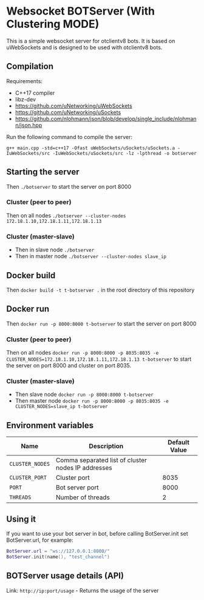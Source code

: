 # Websocket BOTServer (With Clustering MODE)
This is a simple websocket server for otclientv8 bots. It is based on uWebSockets and is designed to be used with otclientv8 bots.

## Compilation
Requirements:
- C++17 compiler
- libz-dev
- https://github.com/uNetworking/uWebSockets
- https://github.com/uNetworking/uSockets
- https://github.com/nlohmann/json/blob/develop/single_include/nlohmann/json.hpp

Run the following command to compile the server:
```console
g++ main.cpp -std=c++17 -Ofast uWebSockets/uSockets/uSockets.a -IuWebSockets/src -IuWebSockets/uSockets/src -lz -lpthread -o botserver
```

## Starting the server
Then `./botserver` to start the server on port 8000

### Cluster (peer to peer)
Then on all nodes `./botserver --cluster-nodes 172.18.1.10,172.18.1.11,172.18.1.13`

### Cluster (master-slave)
- Then in slave node `./botserver`
- Then in master node `./botserver --cluster-nodes slave_ip`

## Docker build
Then `docker build -t t-botserver .` in the root directory of this repository

## Docker run
Then `docker run -p 8000:8000 t-botserver` to start the server on port 8000

### Cluster (peer to peer)
Then on all nodes `docker run -p 8000:8000 -p 8035:8035 -e CLUSTER_NODES=172.18.1.10,172.18.1.11,172.18.1.13 t-botserver` to start the server on port 8000 and cluster on port 8035.

### Cluster (master-slave)
- Then slave node `docker run -p 8000:8000 t-botserver`
- Then master node `docker run -p 8000:8000 -p 8035:8035 -e CLUSTER_NODES=slave_ip t-botserver`

## Environment variables
| Name | Description | Default Value |
| --- | --- | --- |
| `CLUSTER_NODES` | Comma separated list of cluster nodes IP addresses | |
| `CLUSTER_PORT` | Cluster port | 8035 |
| `PORT` | Bot server port | 8000 |
| `THREADS` | Number of threads | 2 |

## Using it
If you want to use your bot server in bot, before calling BotServer.init set BotServer.url, for example:
```lua
BotServer.url = "ws://127.0.0.1:8000/"
BotServer.init(name(), "test_channel")
```

## BOTServer usage details (API)
Link: `http://ip:port/usage` - Returns the usage of the server